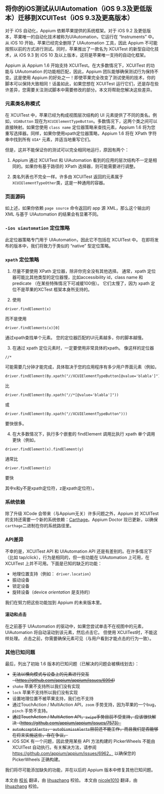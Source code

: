 ## 将你的iOS测试从UIAutomation（iOS 9.3及更低版本）迁移到XCUITest（iOS 9.3及更高版本）

对于 iOS 自动化，Appium 依赖苹果提供的系统框架。对于 iOS 9.2 及更低版本，苹果唯一的自动化技术被称为UIAutomation，它运行在 “Instruments” 中。从 iOS 10 开始，苹果已经完全删除了 UIAutomation 工具，因此 Appium 不可能按照以前的方式进行测试。同时，苹果推出了一款名为 XCUITest 的新型自动化技术，从 iOS 9.3 到 iOS 10 及以上版本，这将是苹果唯一支持的自动化框架。

Appium 从 Appium 1.6 开始支持 XCUITest。在大多数情况下，XCUITest 的功能与 UIAutomation 的功能相匹配，因此，Appium 团队能够确保测试行为保持不变。这是使用 Appium 的好处之一！即使苹果完全改变了测试使用的技术，你的脚本可以保持大致相同！话虽如此，如果您想在 XCUITest 运行它们，还是存在些许差异，您需要关注测试脚本中需要修改的部分。本文将帮助您解决这些差异。

### 元素类名称模式

在 XCUITest 中，苹果已经为构成视图层次结构的 UI 元素提供了不同的类名。例如，`UIAButton` 现在为`XCUIElementTypeButton`。多数情况下，这两个类之间可以直接映射。如果您使用 `class name` 定位器策略来查找元素，Appium 1.6 将为您重写选择器。同样，如果你使用xpath定位器策略，Appium 1.6 将在 XPath 字符串中找到所有 `UIA*` 元素，并适当地重写它们。

但是，这并不能保证你的测试可以完全相同地运行，原因有两个：

1. Appium 通过 XCUITest 和 UIAutomation 看到的应用的层次结构不一定是相同的。如果你有基于路径的 XPath 选择器，则可能需要进行调整。

2. 类名列表也不完全一样。许多由 XCUITest 返回的元素属于`XCUIElementTypeOther`类，这是一种通用的容器。

### 页面源码

如上述，如果你依赖 `page source` 命令返回的 app 源 XML，那么这个输出的 XML 与基于 UIAutomation 的结果会有显著不同。

### `-ios uiautomation` 定位策略

此定位器策略专门用于 UIAutomation，因此它不包括在 XCUITest 中。 在即将发布的版本中，我们将致力于类似的 “native” 型定位策略。

### `xpath` 定位策略

1. 尽量不要使用 XPath 定位器，除非你完全没有其他选择。 通常，xpath 定位器可能比其他类型的定位器慢，比如accessibility id，class name 和 predicate （在某些特殊情况下可减缓100倍）。 它们太慢了，因为 xpath 定位不是苹果的XCTest 框架本身所支持的。

2. 使用

```
driver.findElement(x)
```

而不是使用

```
driver.findElements(x)[0]
```

通过xpath查找单个元素。 您的定位器匹配的UI元素越多，你的脚本越慢。

3. 在通过 xpath 定位元素时，一定要使用非常具体的xpath。 像这样的定位器

```
//*
```

可能需要几分钟才能完成，具体取决于您的应用程序有多少用户界面元素（例如，

```
driver.findElement(By.xpath("//XCUIElementTypeButton[@value='blabla']"))
```

比

```
driver.findElement(By.xpath("//*[@value='blabla']"))
```

或

```
driver.findElement(By.xpath("//XCUIElementTypeButton")))
```

要快很多。

4. 在大多数情况下，执行多个嵌套的 findElement 调用比执行 xpath 单个调用更快（例如，

```
driver.findElement(x).findElement(y)
```
通常比

```
driver.findElement(z)
```

要快

其中x和y不是xpath定位符，z是xpath定位符）。

### 系统依赖

除了升级 XCode 会带来（与Appium无关）许多问题之外，Appium 对 XCUITest 的支持还需要一个新的系统依赖：[Carthage](https://github.com/Carthage/Carthage)。Appium Doctor 现已更新，以确保`carthage`二进制在你的系统路径里。

### API差异

不幸的是，XCUITest API 和 UIAutomation API 还是有差别的。在许多情况下（比如 tap/click），行为是相同的，但一些功能在 UIAutomation 上可用，在 XCUITest 上并不可用。下面是已知的缺乏的功能：

* 地理位置支持（例如： `driver.location`）
* 振动设备
* 锁定设备
* 旋转设备（device _orientation_ 是支持的）

我们在努力把这些功能加到 Appium 的未来版本里。

#### 滚动和点击

在之前基于 UIAutomation 的驱动中，如果您尝试单击不在视图中的元素，UIAutomation 将自动滚动到该元素，然后点击它。 但使用 XCUITest时，不能这样处理。 点击之前，你需要确保元素可见（与用户看到才能点击的行为一致）。

### 其他已知问题

最后，列出了初始 1.6 版本的已知问题（已解决的问题会被横线划去）：

* <del>无法以横向模式与设备上的元素进行交互（https://github.com/appium/appium/issues/6994)</del>
* `shake` 苹果不支持所以我们没有实现
* `lock` 苹果不支持所以我们没有实现
* 设置地理位置不被苹果支持，我们也不支持
* 通过TouchAction / MultiAction API，`zoom` 手势支持，因为苹果的一个bug，`pinch` 手势不支持。
* <del>通过TouchAction / MultiAction API，`swipe`手势目前不受支持，应该很快解决（https://github.com/appium/appium/issues/7573）</del>
* <del>`autoAcceptAlerts`， `autoDismissAlerts`目前还不能工作，而且我们是否能够在将来实施这些，存在争议。</del>
* iOS SDK 有一个问题，因此使用某些 API 方法构建的 PickerWheels 不能由 XCUITest 自动执行。有关解决方法，请参阅 https://github.com/appium/appium/issues/6962， 以确保您的 PickerWheels 正确构建。

我们将尽可能添加缺失的功能，并在以后的 Appium 版本中修复其他已知问题。

 
本文由 [校长](https://testerhome.com/xushizhao) 翻译，由 [lihuazhang](https://github.com/lihuazhang) 校验。
本文由 [nicole1010](https://github.com/nicole1010) 翻译，由 [lihuazhang](https://github.com/lihuazhang) 校验。